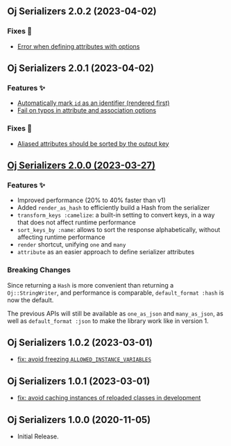 ## Oj Serializers 2.0.2 (2023-04-02)

### Fixes 🐞

- [Error when defining attributes with options](https://github.com/ElMassimo/oj_serializers/commit/680ab47)

## Oj Serializers 2.0.1 (2023-04-02)

### Features ✨

- [Automatically mark `id` as an identifier (rendered first)](https://github.com/ElMassimo/oj_serializers/commit/c4c6de7)
- [Fail on typos in attribute and association options](https://github.com/ElMassimo/oj_serializers/commit/afd80ac)

### Fixes 🐞

- [Aliased attributes should be sorted by the output key](https://github.com/ElMassimo/oj_serializers/commit/fc6f4c1)

## [Oj Serializers 2.0.0 (2023-03-27)](https://github.com/ElMassimo/oj_serializers/pull/9)

### Features ✨

- Improved performance (20% to 40% faster than v1)
- Added `render_as_hash` to efficiently build a Hash from the serializer
- `transform_keys :camelize`: a built-in setting to convert keys, in a way that does not affect runtime performance
- `sort_keys_by :name`: allows to sort the response alphabetically, without affecting runtime performance
- `render` shortcut, unifying `one` and `many`
- `attribute` as an easier approach to define serializer attributes

### Breaking Changes

Since returning a `Hash` is more convenient than returning a `Oj::StringWriter`, and performance is comparable, `default_format :hash` is now the default.

The previous APIs will still be available as `one_as_json` and `many_as_json`, as well as `default_format :json` to make the library work like in version 1.

## Oj Serializers 1.0.2 (2023-03-01) ##

*   [fix: avoid freezing `ALLOWED_INSTANCE_VARIABLES`](https://github.com/ElMassimo/oj_serializers/commit/ade0302)


## Oj Serializers 1.0.1 (2023-03-01) ##

*   [fix: avoid caching instances of reloaded classes in development](https://github.com/ElMassimo/oj_serializers/commit/0bd928d64d159926acf6b4d57e3f08b12f6931ce)


## Oj Serializers 1.0.0 (2020-11-05) ##

*   Initial Release.
